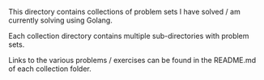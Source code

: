 This directory contains collections of problem sets I have solved / am currently solving using Golang.

Each collection directory contains multiple sub-directories with problem sets.

Links to the various problems / exercises can be found in the README.md of each collection folder.
